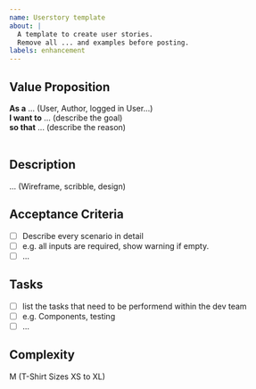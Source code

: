```yaml
---
name: Userstory template
about: |
  A template to create user stories.
  Remove all ... and examples before posting.
labels: enhancement
---
```


## Value Proposition

**As a** ... (User, Author, logged in User...)  
**I want to** ... (describe the goal)  
**so that** ... (describe the reason)  
​

## Description

... (Wireframe, scribble, design)
​

## Acceptance Criteria

- [ ] Describe every scenario in detail
- [ ] e.g. all inputs are required, show warning if empty.
- [ ] ...
      ​

## Tasks

- [ ] list the tasks that need to be performend within the dev team
- [ ] e.g. Components, testing
- [ ] ...
      ​

## Complexity

M (T-Shirt Sizes XS to XL)
